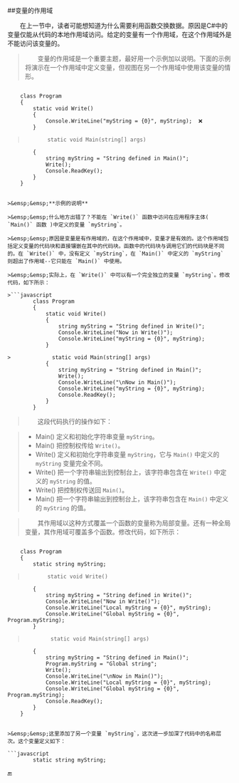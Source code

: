 ##变量的作用域

&emsp;&emsp;在上一节中，读者可能想知道为什么需要利用函数交换数据。原因是C#中的变量仅能从代码的本地作用域访问。给定的变量有一个作用域，在这个作用域外是不能访问该变量的。

>&emsp;&emsp;变量的作用域是一个重要主题，最好用一个示例加以说明。下面的示例将演示在一个作用域中定义变量，但视图在另一个作用域中使用该变量的情形。

>```javascript
        class Program
        {
            static void Write()
            {
                Console.WriteLine("myString = {0}", myString);  ❌
            }

>            static void Main(string[] args)
            {
                string myString = "String defined in Main()";
                Write();
                Console.ReadKey();
            }
        }
```

>&emsp;&emsp;**示例的说明**

>&emsp;&emsp;什么地方出错了？不能在 `Write()` 函数中访问在应用程序主体( `Main()` 函数 )中定义的变量 `myString`。

>&emsp;&emsp;原因是变量是有作用域的，在这个作用域中，变量才是有效的。这个作用域包括定义变量的代码块和直接镶嵌在其中的代码块。函数中的代码块与调用它们的代码块是不同的。在 `Write()` 中，没有定义 `myString`，在 `Main()` 中定义的 `myString` 则超出了作用域--它只能在 `Main()` 中使用。

>&emsp;&emsp;实际上，在 `Write()` 中可以有一个完全独立的变量 `myString`。修改代码，如下所示：

>```javascript
        class Program
        {
            static void Write()
            {
                string myString = "String defined in Write()";
                Console.WriteLine("Now in Write()");
                Console.WriteLine("myString = {0}", myString);
            }

>             static void Main(string[] args)
            {
                string myString = "String defined in Main()";
                Write();
                Console.WriteLine("\nNow in Main()");
                Console.WriteLine("myString = {0}", myString);
                Console.ReadKey();
            }
        }
```

>&emsp;&emsp;这段代码执行的操作如下：

>* Main() 定义和初始化字符串变量 `myString`。
>* Main() 把控制权传给 `Write()`。 
>* Write() 定义和初始化字符串变量 `myString`，它与 `Main()` 中定义的 `myString` 变量完全不同。
>* Write() 把一个字符串输出到控制台上，该字符串包含在 `Write()` 中定义的 `myString` 的值。
>* Write() 把控制权传送回 `Main()`。
>* Main() 把一个字符串输出到控制台上，该字符串包含在 `Main()` 中定义的 `myString` 的值。

>&emsp;&emsp;其作用域以这种方式覆盖一个函数的变量称为局部变量。还有一种全局变量，其作用域可覆盖多个函数。修改代码，如下所示：

>```javascript
        class Program
        {
            static string myString;

>            static void Write()
            {
                string myString = "String defined in Write()";
                Console.WriteLine("Now in Write()");
                Console.WriteLine("Local myString = {0}", myString);
                Console.WriteLine("Global myString = {0}", Program.myString);
            }

>             static void Main(string[] args)
            {
                string myString = "String defined in Main()";
                Program.myString = "Global string";
                Write();
                Console.WriteLine("\nNow in Main()");
                Console.WriteLine("Local myString = {0}", myString);
                Console.WriteLine("Global myString = {0}", Program.myString);
                Console.ReadKey();
            }
        }
```

>&emsp;&emsp;这里添加了另一个变量 `myString`，这次进一步加深了代码中的名称层次。这个变量定义如下：

```javascript
        static string myString;
```

🔚